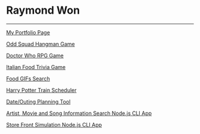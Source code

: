 # Raymond Won
-----------------------------------------

[My Portfolio Page](
https://raywon123.github.io/portfolio.html )

[Odd Squad Hangman Game](
https://raywon123.github.io/Word-Guess-Game/ )

[Doctor Who RPG Game](
https://raywon123.github.io/unit-4-game/ )

[Italian Food Trivia Game](
https://raywon123.github.io/TriviaGame/ )

[Food GIFs Search](
https://raywon123.github.io/giftastic/ )

[Harry Potter Train Scheduler](
https://raywon123.github.io/train-scheduler/ )

[Date/Outing Planning Tool](
https://raywon123.github.io/onestop/ )

[Artist, Movie and Song Information Search Node.js CLI App](
https://github.com/raywon123/liri-node-app )

[Store Front Simulation Node.js CLI App](
https://github.com/raywon123/inventorydb )